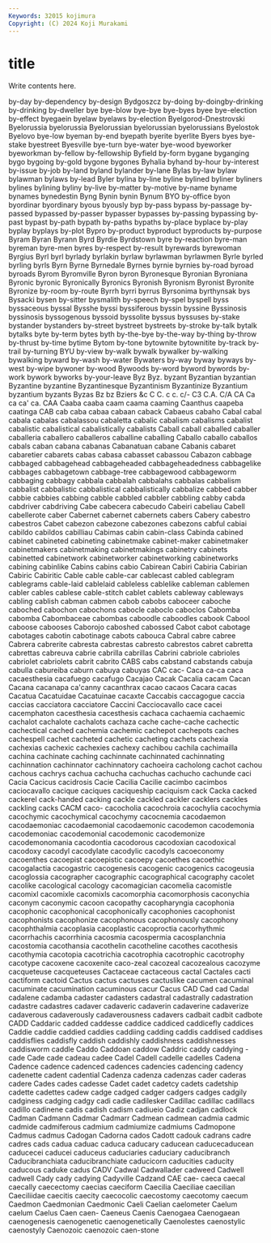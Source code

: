 ```yaml
---
Keywords: 32015 kojimura
Copyright: (C) 2024 Koji Murakami
---
```


# title

Write contents here.



 by-day
by-dependency by-design Bydgoszcz by-doing by-doingby-drinking by-drinking by-dweller bye bye-blow bye-bye
bye-byes byee bye-election by-effect byegaein byelaw byelaws by-election Byelgorod-Dnestrovski Byelorussia
byelorussia Byelorussian byelorussian byelorussians Byelostok Byelovo bye-low byeman by-end byepath
byerite byerlite Byers byes bye-stake byestreet Byesville bye-turn bye-water bye-wood
byeworker byeworkman by-fellow by-fellowship Byfield by-form bygane byganging bygo bygoing
by-gold bygone bygones Byhalia byhand by-hour by-interest by-issue by-job by-land
byland bylander by-lane Bylas by-law bylaw bylawman bylaws by-lead Byler
bylina by-line byline bylined byliner byliners bylines bylining byliny by-live
by-matter by-motive by-name byname bynames bynedestin Byng Bynin bynin Bynum
BYO by-office byon byordinar byordinary byous byously byp by-pass bypass
by-passage by-passed bypassed by-passer bypasser bypasses by-passing bypassing by-past bypast
by-path bypath by-paths bypaths by-place byplace by-play byplay byplays by-plot
Bypro by-product byproduct byproducts by-purpose Byram Byran Byrann Byrd Byrdie
Byrdstown byre by-reaction byre-man byreman byre-men byres by-respect by-result byrewards
byrewoman Byrgius Byrl byrl byrlady byrlakin byrlaw byrlawman byrlawmen Byrle
byrled byrling byrls Byrn Byrne Byrnedale Byrnes byrnie byrnies by-road
byroad byroads Byrom Byromville Byron byron Byronesque Byronian Byroniana Byronic
byronic Byronically Byronics Byronish Byronism Byronist Byronite Byronize by-room by-route
Byrrh byrri byrrus Byrsonima byrthynsak bys Bysacki bysen by-sitter bysmalith
by-speech by-spel byspell byss byssaceous byssal Bysshe byssi byssiferous byssin
byssine Byssinosis byssinosis byssogenous byssoid byssolite byssus byssuses by-stake bystander
bystanders by-street bystreet bystreets by-stroke by-talk bytalk bytalks byte by-term
bytes byth by-the-bye by-the-way by-thing by-throw by-thrust by-time bytime Bytom
by-tone bytownite bytownitite by-track by-trail by-turning BYU by-view by-walk bywalk
bywalker by-walking bywalking byward by-wash by-water Bywaters by-way byway byways
by-west by-wipe bywoner by-wood Bywoods by-word byword bywords by-work bywork
byworks by-your-leave Byz Byz. byzant Byzantian byzantian Byzantine byzantine Byzantinesque
Byzantinism Byzantinize Byzantium byzantium byzants Byzas Bz bz Bziers &c
C C. c c. c/- C3 C.A. C/A CA Ca
ca ca' ca. CAA Caaba caaba caam caama caaming Caanthus
caapeba caatinga CAB cab caba cabaa cabaan caback Cabaeus cabaho
Cabal cabal cabala cabalas cabalassou cabaletta cabalic cabalism cabalisms cabalist
cabalistic cabalistical cabalistically cabalists Caball caball caballed caballer caballeria caballero
caballeros caballine caballing Caballo caballo caballos cabals caban cabana cabanas
Cabanatuan cabane Cabanis cabaret cabaretier cabarets cabas cabasa cabasset cabassou
Cabazon cabbage cabbaged cabbagehead cabbageheaded cabbageheadedness cabbagelike cabbages cabbagetown cabbage-tree
cabbagewood cabbageworm cabbaging cabbagy cabbala cabbalah cabbalahs cabbalas cabbalism cabbalist
cabbalistic cabbalistical cabbalistically cabbalize cabbed cabber cabbie cabbies cabbing cabble
cabbled cabbler cabbling cabby cabda cabdriver cabdriving Cabe cabecera cabecudo
Cabeiri cabeliau Cabell cabellerote caber Cabernet cabernet cabernets cabers Cabery
cabestro cabestros Cabet cabezon cabezone cabezones cabezons cabful cabiai cabildo
cabildos cabilliau Cabimas cabin cabin-class Cabinda cabined cabinet cabineted cabineting
cabinetmake cabinet-maker cabinetmaker cabinetmakers cabinetmaking cabinetmakings cabinetry cabinets cabinetted cabinetwork
cabinetworker cabinetworking cabinetworks cabining cabinlike Cabins cabins cabio Cabirean Cabiri
Cabiria Cabirian Cabiric Cabiritic Cable cable cable-car cablecast cabled cablegram
cablegrams cable-laid cablelaid cableless cablelike cableman cablemen cabler cables cablese
cable-stitch cablet cablets cableway cableways cabling cablish cabman cabmen cabob
cabobs caboceer caboche caboched cabochon cabochons cabocle caboclo caboclos Cabomba
cabomba Cabombaceae cabombas caboodle caboodles cabook Cabool caboose cabooses Caborojo
caboshed cabossed Cabot cabot cabotage cabotages cabotin cabotinage cabots cabouca
Cabral cabre cabree Cabrera cabrerite cabresta cabrestas cabresto cabrestos cabret
cabretta cabrettas cabreuva cabrie cabrilla cabrillas Cabrini cabriole cabrioles cabriolet
cabriolets cabrit cabrito CABS cabs cabstand cabstands cabuja cabulla cabureiba
caburn cabuya cabuyas CAC cac- Caca ca-ca caca cacaesthesia cacafuego
cacafugo Cacajao Cacak Cacalia cacam Cacan Cacana cacanapa ca'canny cacanthrax
cacao cacaos Cacara cacas Cacatua Cacatuidae Cacatuinae cacaxte Caccabis caccagogue
caccia caccias cacciatora cacciatore Caccini Cacciocavallo cace cacei cacemphaton cacesthesia
cacesthesis cachaca cachaemia cachaemic cachalot cachalote cachalots cachaza cache cache-cache
cachectic cachectical cached cachemia cachemic cachepot cachepots caches cachespell cachet
cacheted cachetic cacheting cachets cachexia cachexias cachexic cachexies cachexy cachibou
cachila cachimailla cachina cachinate caching cachinnate cachinnated cachinnating cachinnation cachinnator
cachinnatory cachoeira cacholong cachot cachou cachous cachrys cachua cachucha cachuchas
cachucho cachunde caci Cacia Cacicus cacidrosis Cacie Cacilia Cacilie cacimbo
cacimbos caciocavallo cacique caciques caciqueship caciquism cack Cacka cacked cackerel
cack-handed cacking cackle cackled cackler cacklers cackles cackling cacks CACM
caco- cacocholia cacochroia cacochylia cacochymia cacochymic cacochymical cacochymy cacocnemia cacodaemon
cacodaemoniac cacodaemonial cacodaemonic cacodemon cacodemonia cacodemoniac cacodemonial cacodemonic cacodemonize cacodemonomania
cacodontia cacodorous cacodoxian cacodoxical cacodoxy cacodyl cacodylate cacodylic cacodyls cacoeconomy
cacoenthes cacoepist cacoepistic cacoepy cacoethes cacoethic cacogalactia cacogastric cacogenesis cacogenic
cacogenics cacogeusia cacoglossia cacographer cacographic cacographical cacography cacolet cacolike cacological
cacology cacomagician cacomelia cacomistle cacomixl cacomixle cacomixls cacomorphia cacomorphosis caconychia
caconym caconymic cacoon cacopathy cacopharyngia cacophonia cacophonic cacophonical cacophonically cacophonies
cacophonist cacophonists cacophonize cacophonous cacophonously cacophony cacophthalmia cacoplasia cacoplastic cacoproctia
cacorhythmic cacorrhachis cacorrhinia cacosmia cacospermia cacosplanchnia cacostomia cacothansia cacothelin cacotheline
cacothes cacothesis cacothymia cacotopia cacotrichia cacotrophia cacotrophic cacotrophy cacotype cacoxene
cacoxenite caco-zeal cacozeal cacozealous cacozyme cacqueteuse cacqueteuses Cactaceae cactaceous cactal
Cactales cacti cactiform cactoid Cactus cactus cactuses cactuslike cacumen cacuminal
cacuminate cacumination cacuminous cacur Cacus CAD Cad cad Cadal cadalene
cadamba cadaster cadasters cadastral cadastrally cadastration cadastre cadastres cadaver cadaveric
cadaverin cadaverine cadaverize cadaverous cadaverously cadaverousness cadavers cadbait cadbit cadbote
CADD Caddaric cadded caddesse caddice caddiced caddicefly caddices Caddie caddie
caddied caddies caddiing cadding caddis caddised caddises caddisflies caddisfly caddish
caddishly caddishness caddishnesses caddisworm caddle Caddo Caddoan caddow Caddric caddy
caddying -cade Cade cade cadeau cadee Cadel Cadell cadelle cadelles
Cadena Cadence cadence cadenced cadences cadencies cadencing cadency cadenette cadent
cadential Cadenza cadenza cadenzas cader caderas cadere Cades cades cadesse
Cadet cadet cadetcy cadets cadetship cadette cadettes cadew cadge cadged
cadger cadgers cadges cadgily cadginess cadging cadgy cadi cadie cadilesker
Cadillac cadillac cadillacs cadillo cadinene cadis cadish cadism cadiueio Cadiz
cadjan cadlock Cadman Cadmann Cadmar Cadmarr Cadmean cadmean cadmia cadmic
cadmide cadmiferous cadmium cadmiumize cadmiums Cadmopone Cadmus cadmus Cadogan Cadorna
cados Cadott cadouk cadrans cadre cadres cads cadua caduac caduca
caducary caducean caducecaducean caducecei caducei caduceus caduciaries caduciary caducibranch Caducibranchiata
caducibranchiate caducicorn caducities caducity caducous caduke cadus CADV Cadwal Cadwallader
cadweed Cadwell cadwell Cady cady cadying Cadyville Cadzand CAE cae-
caeca caecal caecally caecectomy caecias caeciform Caecilia Caeciliae caecilian Caeciliidae
caecitis caecity caecocolic caecostomy caecotomy caecum Caedmon Caedmonian Caedmonic Caeli
Caelian caelometer Caelum caelum Caelus Caen caen- Caeneus Caenis Caenogaea
Caenogaean caenogenesis caenogenetic caenogenetically Caenolestes caenostylic caenostyly Caenozoic caenozoic caen-stone
